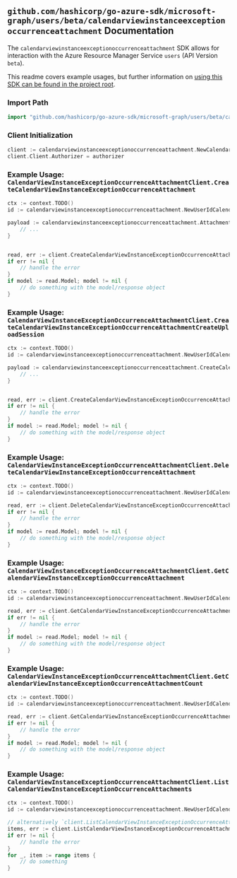
## `github.com/hashicorp/go-azure-sdk/microsoft-graph/users/beta/calendarviewinstanceexceptionoccurrenceattachment` Documentation

The `calendarviewinstanceexceptionoccurrenceattachment` SDK allows for interaction with the Azure Resource Manager Service `users` (API Version `beta`).

This readme covers example usages, but further information on [using this SDK can be found in the project root](https://github.com/hashicorp/go-azure-sdk/tree/main/docs).

### Import Path

```go
import "github.com/hashicorp/go-azure-sdk/microsoft-graph/users/beta/calendarviewinstanceexceptionoccurrenceattachment"
```


### Client Initialization

```go
client := calendarviewinstanceexceptionoccurrenceattachment.NewCalendarViewInstanceExceptionOccurrenceAttachmentClientWithBaseURI("https://management.azure.com")
client.Client.Authorizer = authorizer
```


### Example Usage: `CalendarViewInstanceExceptionOccurrenceAttachmentClient.CreateCalendarViewInstanceExceptionOccurrenceAttachment`

```go
ctx := context.TODO()
id := calendarviewinstanceexceptionoccurrenceattachment.NewUserIdCalendarViewIdInstanceIdExceptionOccurrenceID("userIdValue", "eventIdValue", "eventId1Value", "eventId2Value")

payload := calendarviewinstanceexceptionoccurrenceattachment.Attachment{
	// ...
}


read, err := client.CreateCalendarViewInstanceExceptionOccurrenceAttachment(ctx, id, payload)
if err != nil {
	// handle the error
}
if model := read.Model; model != nil {
	// do something with the model/response object
}
```


### Example Usage: `CalendarViewInstanceExceptionOccurrenceAttachmentClient.CreateCalendarViewInstanceExceptionOccurrenceAttachmentCreateUploadSession`

```go
ctx := context.TODO()
id := calendarviewinstanceexceptionoccurrenceattachment.NewUserIdCalendarViewIdInstanceIdExceptionOccurrenceID("userIdValue", "eventIdValue", "eventId1Value", "eventId2Value")

payload := calendarviewinstanceexceptionoccurrenceattachment.CreateCalendarViewInstanceExceptionOccurrenceAttachmentCreateUploadSessionRequest{
	// ...
}


read, err := client.CreateCalendarViewInstanceExceptionOccurrenceAttachmentCreateUploadSession(ctx, id, payload)
if err != nil {
	// handle the error
}
if model := read.Model; model != nil {
	// do something with the model/response object
}
```


### Example Usage: `CalendarViewInstanceExceptionOccurrenceAttachmentClient.DeleteCalendarViewInstanceExceptionOccurrenceAttachment`

```go
ctx := context.TODO()
id := calendarviewinstanceexceptionoccurrenceattachment.NewUserIdCalendarViewIdInstanceIdExceptionOccurrenceIdAttachmentID("userIdValue", "eventIdValue", "eventId1Value", "eventId2Value", "attachmentIdValue")

read, err := client.DeleteCalendarViewInstanceExceptionOccurrenceAttachment(ctx, id)
if err != nil {
	// handle the error
}
if model := read.Model; model != nil {
	// do something with the model/response object
}
```


### Example Usage: `CalendarViewInstanceExceptionOccurrenceAttachmentClient.GetCalendarViewInstanceExceptionOccurrenceAttachment`

```go
ctx := context.TODO()
id := calendarviewinstanceexceptionoccurrenceattachment.NewUserIdCalendarViewIdInstanceIdExceptionOccurrenceIdAttachmentID("userIdValue", "eventIdValue", "eventId1Value", "eventId2Value", "attachmentIdValue")

read, err := client.GetCalendarViewInstanceExceptionOccurrenceAttachment(ctx, id)
if err != nil {
	// handle the error
}
if model := read.Model; model != nil {
	// do something with the model/response object
}
```


### Example Usage: `CalendarViewInstanceExceptionOccurrenceAttachmentClient.GetCalendarViewInstanceExceptionOccurrenceAttachmentCount`

```go
ctx := context.TODO()
id := calendarviewinstanceexceptionoccurrenceattachment.NewUserIdCalendarViewIdInstanceIdExceptionOccurrenceID("userIdValue", "eventIdValue", "eventId1Value", "eventId2Value")

read, err := client.GetCalendarViewInstanceExceptionOccurrenceAttachmentCount(ctx, id)
if err != nil {
	// handle the error
}
if model := read.Model; model != nil {
	// do something with the model/response object
}
```


### Example Usage: `CalendarViewInstanceExceptionOccurrenceAttachmentClient.ListCalendarViewInstanceExceptionOccurrenceAttachments`

```go
ctx := context.TODO()
id := calendarviewinstanceexceptionoccurrenceattachment.NewUserIdCalendarViewIdInstanceIdExceptionOccurrenceID("userIdValue", "eventIdValue", "eventId1Value", "eventId2Value")

// alternatively `client.ListCalendarViewInstanceExceptionOccurrenceAttachments(ctx, id)` can be used to do batched pagination
items, err := client.ListCalendarViewInstanceExceptionOccurrenceAttachmentsComplete(ctx, id)
if err != nil {
	// handle the error
}
for _, item := range items {
	// do something
}
```
